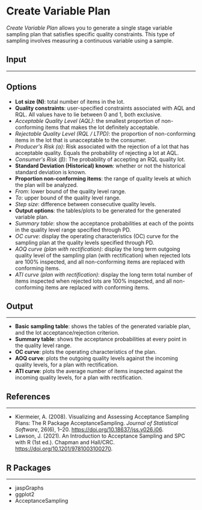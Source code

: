 Create Variable Plan 
==========================
*Create Variable Plan* allows you to generate a single stage variable sampling plan that satisfies specific quality constraints. This type of sampling involves measuring a continuous variable using a sample.

## Input
-------
## Options
- **Lot size (N)**: total number of items in the lot.
- **Quality constraints**: user-specified constraints associated with AQL and RQL. All values have to lie between 0 and 1, both exclusive.
 - *Acceptable Quality Level (AQL)*: the smallest proportion of non-conforming items that makes the lot definitely acceptable.
 - *Rejectable Quality Level (RQL / LTPD)*: the proportion of non-conforming items in the lot that is unacceptable to the consumer.
 - *Producer's Risk (α)*: Risk associated with the rejection of a lot that has acceptable quality. Equals the probability of rejecting a lot at AQL.
 - *Consumer's Risk (β)*: The probability of accepting an RQL quality lot.
- **Standard Deviation (Historical) known**: whether or not the historical standard deviation is known.
- **Proportion non-conforming items**: the range of quality levels at which the plan will be analyzed.
 - *From*: lower bound of the quality level range.
 - *To*: upper bound of the quality level range.
 - *Step size*: difference between consecutive quality levels.
- **Output options**: the tables/plots to be generated for the generated variable plan.
 - *Summary table*: show the acceptance probabilities at each of the points in the quality level range specified through PD.
 - *OC curve*: display the operating characteristics (OC) curve for the sampling plan at the quality levels specified through PD.
 - *AOQ curve (plan with rectification)*: display the long term outgoing quality level of the sampling plan (with rectification) when rejected lots are 100% inspected, and all non-conforming items are replaced with conforming items.
 - *ATI curve (plan with rectification)*: display the long term total number of items inspected when rejected lots are 100% inspected, and all non-conforming items are replaced with conforming items.

## Output 
-------
- **Basic sampling table**: shows the tables of the generated variable plan, and the lot acceptance/rejection criterion.
- **Summary table**: shows the acceptance probabilities at every point in the quality level range.
- **OC curve**: plots the operating characteristics of the plan.
- **AOQ curve**: plots the outgoing quality levels against the incoming quality levels, for a plan with rectification.
- **ATI curve**: plots the average number of items inspected against the incoming quality levels, for a plan with rectification.

## References 
-------
- Kiermeier, A. (2008). Visualizing and Assessing Acceptance Sampling Plans: The R Package AcceptanceSampling. *Journal of Statistical Software*, 26(6), 1–20. https://doi.org/10.18637/jss.v026.i06.
- Lawson, J. (2021). An Introduction to Acceptance Sampling and SPC with R (1st ed.). Chapman and Hall/CRC. https://doi.org/10.1201/9781003100270.

## R Packages
-------
- jaspGraphs
- ggplot2
- AcceptanceSampling